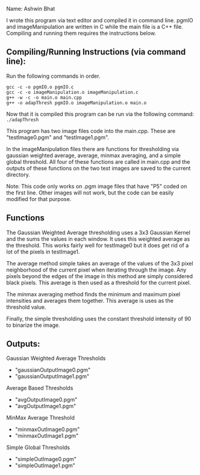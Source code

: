 Name: Ashwin Bhat

I wrote this program via text editor and compiled it in command line.
pgmIO and imageManipulation are written in C while the main file is
a C++ file. Compiling and running them requires the instructions below.

Compiling/Running Instructions (via command line):
------
Run the following commands in order.
```
gcc -c -o pgmIO.o pgmIO.c
gcc -c -o imageManipulation.o imageManipulation.c
g++ -w -c -o main.o main.cpp
g++ -o adapThresh pgmIO.o imageManipulation.o main.o
```

Now that it is compiled this program can be run via the following command: <br>
`./adapThresh`

This program has two image files code into the main.cpp. These are "testImage0.pgm"
and "testImage1.pgm".

In the imageManipulation files there are functions for thresholding via gaussian
weighted average, average, minmax averaging, and a simple global threshold. All four of these
functions are called in main.cpp and the outputs of these functions on the two
test images are saved to the current directory.

Note: This code only works on .pgm image files that have "P5" coded on the first line.
Other images will not work, but the code can be easily modified for that purpose.

Functions
------
The Gaussian Weighted Average thresholding uses a 3x3 Gaussian Kernel and the sums the values in each window. It uses this weighted average as the threshold. This works fairly well for testImage0 but it does get rid of a lot of the pixels in testImage1.

The average method simple takes an average of the values of the 3x3 pixel neighborhood of the current pixel when iterating through the image. Any pixels beyond the edges of the image in this
method are simply considered black pixels. This average is then used as a threshold for the current pixel.

The minmax averaging method finds the minimum and maximum pixel intensities and averages them together. This average is uses as the threshold value.

Finally, the simple thresholding uses the constant threshold intensity of 90 to binarize the image.

Outputs:
------
Gaussian Weighted Average Thresholds
* "gaussianOutputImage0.pgm"
* "gaussianOutputImage1.pgm"

Average Based Thresholds
* "avgOutputImage0.pgm"
* "avgOutputImage1.pgm"

MinMax Average Threshold
* "minmaxOutImage0.pgm"
* "minmaxOutImage1.pgm"


Simple Global Thresholds
* "simpleOutImage0.pgm"
* "simpleOutImage1.pgm"
